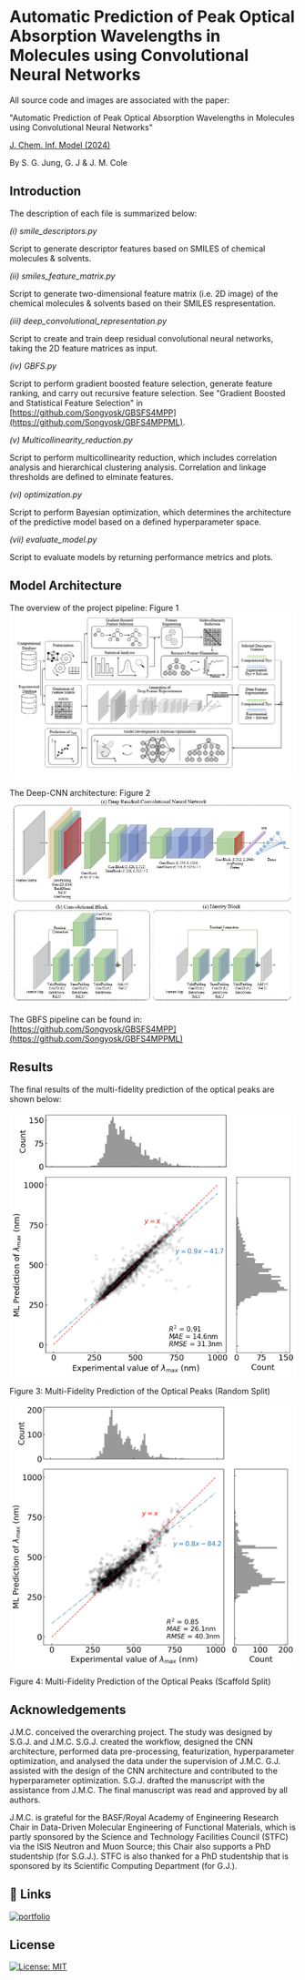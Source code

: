 # Automatic Prediction of Peak Optical Absorption Wavelengths in Molecules using Convolutional Neural Networks

All source code and images are associated with the paper:

"Automatic Prediction of Peak Optical Absorption Wavelengths in Molecules using Convolutional Neural Networks" 

[J. Chem. Inf. Model (2024)](https://doi.org/10.1021/acs.jcim.3c01792)

By S. G. Jung, G. J & J. M. Cole



## Introduction

The description of each file is summarized below:

*(i) smile_descriptors.py*

Script to generate descriptor features based on SMILES of chemical molecules & solvents. 

*(ii) smiles_feature_matrix.py*

Script to generate two-dimensional feature matrix (i.e. 2D image) of the chemical molecules & solvents based on their SMILES respresentation.

*(iii) deep_convolutional_representation.py*

Script to create and train deep residual convolutional neural networks, taking the 2D feature matrices as input.

*(iv) GBFS.py*

Script to perform gradient boosted feature selection, generate feature ranking, and carry out recursive feature selection. See "Gradient Boosted and Statistical Feature Selection" in [https://github.com/Songyosk/GBSFS4MPP](https://github.com/Songyosk/GBFS4MPPML).

*(v) Multicollinearity_reduction.py*

Script to perform multicollinearity reduction, which includes correlation analysis and hierarchical clustering analysis. Correlation and linkage thresholds are defined to elminate features. 

*(vi) optimization.py*

Script to perform Bayesian optimization, which determines the architecture of the predictive model based on a defined hyperparameter space.  

*(vii) evaluate_model.py*

Script to evaluate models by returning performance metrics and plots. 



## Model Architecture
The overview of the project pipeline:
Figure 1
![F1](Figures/UVVISPipeline.PNG)

The Deep-CNN architecture:
Figure 2
![F2](Figures/deepCNN.PNG)

The GBFS pipeline can be found in: [https://github.com/Songyosk/GBSFS4MPP](https://github.com/Songyosk/GBFS4MPPML)



## Results
The final results of the multi-fidelity prediction of the optical peaks are shown below:

![F3](Figures/GBFS_experimental_and_dft_data_random_split.png)

Figure 3: Multi-Fidelity Prediction of the Optical Peaks (Random Split)

![F4](Figures/GBFS_experimental_and_dft_data_scaffold_split.png)

Figure 4: Multi-Fidelity Prediction of the Optical Peaks (Scaffold Split)



## Acknowledgements
J.M.C. conceived the overarching project. The study was designed by S.G.J. and J.M.C. S.G.J. created the workflow, designed the CNN architecture, performed data pre-processing, featurization, hyperparameter optimization, and analysed the data under the supervision of J.M.C. G.J. assisted with the design of the CNN architecture and contributed to the hyperparameter optimization. S.G.J. drafted the manuscript with the assistance from J.M.C. The final manuscript was read and approved by all authors.

J.M.C. is grateful for the BASF/Royal Academy of Engineering Research Chair in Data-Driven Molecular Engineering of Functional Materials, which is partly sponsored by the Science and Technology Facilities Council (STFC) via the ISIS Neutron and Muon Source; this Chair also supports a PhD studentship (for S.G.J.). STFC is also thanked for a PhD studentship that is sponsored by its Scientific Computing Department (for G.J.).


## 🔗 Links
[![portfolio](https://img.shields.io/badge/Research_group-000?style=for-the-badge&logo=ko-fi&logoColor=white)](http://www.mole.phy.cam.ac.uk/)


## License
[![License: MIT](https://img.shields.io/badge/License-MIT-yellow.svg)](https://opensource.org/licenses/MIT)
